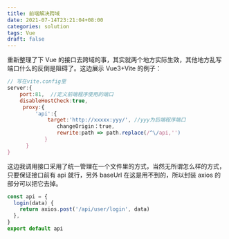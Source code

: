 ```yaml
---
title: 前端解决跨域
date: 2021-07-14T23:21:04+08:00
categories: solution
tags: Vue
draft: false
---
```


重新整理了下 Vue 的接口去跨域的事，其实就两个地方实际生效，其他地方乱写端口什么的反倒是阻碍了。这边展示 Vue3+Vite 的例子：

<!--more-->

```js
// 写在vite.config里
server:{
    port:81,  //定义前端程序使用的端口
    disableHostCheck:true,
     proxy:{
         'api':{
             target:'http://xxxxx:yyy/', //yyy为后端程序端口
                changeOrigin：true,
                rewrite:path => path.replace(/^\/api,'')
            }
      }
}
```

这边我调用接口采用了统一管理在一个文件里的方式，当然无所谓怎么样的方式，只要保证接口前有 api 就行，另外 baseUrl 在这是用不到的，所以封装 axios 的部分可以把它去掉。

```js
const api = {
  login(data) {
    return axios.post('/api/user/login', data)
  },
}
export default api
```
